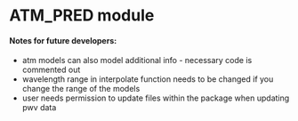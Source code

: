 # ATM_PRED module

#### Notes for future developers:
- atm models can also model additional info - necessary code is commented out
- wavelength range in interpolate function needs to be changed if you change the range of the models
- user needs permission to update files within the package when updating pwv data
